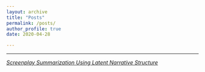 ```yaml
---
layout: archive
title: "Posts"
permalink: /posts/
author_profile: true
date: 2020-04-28

---
```

---
[*Screenplay Summarization Using Latent Narrative Structure*](/posts/2020/08/screenplay-summarization/)
